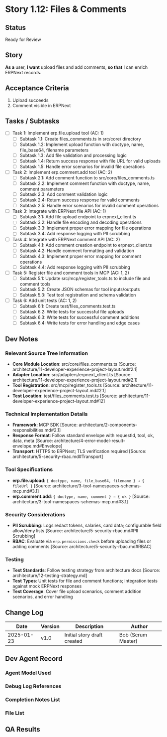 # <!-- Powered by BMAD™ Core -->

# Story 1.12: Files & Comments

## Status
Ready for Review

## Story
**As a** user,
**I want** upload files and add comments,
**so that** I can enrich ERPNext records.

## Acceptance Criteria
1. Upload succeeds
2. Comment visible in ERPNext

## Tasks / Subtasks
- [ ] Task 1: Implement erp.file.upload tool (AC: 1)
  - [ ] Subtask 1.1: Create files_comments.ts in src/core/ directory
  - [ ] Subtask 1.2: Implement upload function with doctype, name, file_base64, filename parameters
  - [ ] Subtask 1.3: Add file validation and processing logic
  - [ ] Subtask 1.4: Return success response with file URL for valid uploads
  - [ ] Subtask 1.5: Handle error scenarios for invalid file operations
- [ ] Task 2: Implement erp.comment.add tool (AC: 2)
  - [ ] Subtask 2.1: Add comment function to src/core/files_comments.ts
  - [ ] Subtask 2.2: Implement comment function with doctype, name, comment parameters
  - [ ] Subtask 2.3: Add comment validation logic
  - [ ] Subtask 2.4: Return success response for valid comments
  - [ ] Subtask 2.5: Handle error scenarios for invalid comment operations
- [ ] Task 3: Integrate with ERPNext file API (AC: 1)
  - [ ] Subtask 3.1: Add file upload endpoint to erpnext_client.ts
  - [ ] Subtask 3.2: Handle file encoding and decoding operations
  - [ ] Subtask 3.3: Implement proper error mapping for file operations
  - [ ] Subtask 3.4: Add response logging with PII scrubbing
- [ ] Task 4: Integrate with ERPNext comment API (AC: 2)
  - [ ] Subtask 4.1: Add comment creation endpoint to erpnext_client.ts
  - [ ] Subtask 4.2: Handle comment formatting and validation
  - [ ] Subtask 4.3: Implement proper error mapping for comment operations
  - [ ] Subtask 4.4: Add response logging with PII scrubbing
- [ ] Task 5: Register file and comment tools in MCP (AC: 1, 2)
  - [ ] Subtask 5.1: Update src/mcp/register_tools.ts to include file and comment tools
  - [ ] Subtask 5.2: Create JSON schemas for tool inputs/outputs
  - [ ] Subtask 5.3: Test tool registration and schema validation
- [ ] Task 6: Add unit tests (AC: 1, 2)
  - [ ] Subtask 6.1: Create test/files_comments.test.ts
  - [ ] Subtask 6.2: Write tests for successful file uploads
  - [ ] Subtask 6.3: Write tests for successful comment additions
  - [ ] Subtask 6.4: Write tests for error handling and edge cases

## Dev Notes
### Relevant Source Tree Information
- **Core Module Location**: src/core/files_comments.ts [Source: architecture/11-developer-experience-project-layout.md#2.1]
- **Adapter Location**: src/adapters/erpnext_client.ts [Source: architecture/11-developer-experience-project-layout.md#2.1]
- **Tool Registration**: src/mcp/register_tools.ts [Source: architecture/11-developer-experience-project-layout.md#2.1]
- **Test Location**: test/files_comments.test.ts [Source: architecture/11-developer-experience-project-layout.md#12]

### Technical Implementation Details
- **Framework**: MCP SDK [Source: architecture/2-components-responsibilities.md#2.1]
- **Response Format**: Follow standard envelope with requestId, tool, ok, data, meta [Source: architecture/4-error-model-result-envelope.md#Envelope]
- **Transport**: HTTPS to ERPNext; TLS verification required [Source: architecture/5-security-rbac.md#Transport]

### Tool Specifications
- **erp.file.upload**: `{ doctype, name, file_base64, filename } → { fileUrl }` [Source: architecture/3-tool-namespaces-schemas-mcp.md#3.1]
- **erp.comment.add**: `{ doctype, name, comment } → { ok }` [Source: architecture/3-tool-namespaces-schemas-mcp.md#3.1]

### Security Considerations
- **PII Scrubbing**: Logs redact tokens, salaries, card data; configurable field allow/deny lists [Source: architecture/5-security-rbac.md#PII Scrubbing]
- **RBAC**: Evaluate via `erp.permissions.check` before uploading files or adding comments [Source: architecture/5-security-rbac.md#RBAC]

### Testing
- **Test Standards**: Follow testing strategy from architecture docs [Source: architecture/12-testing-strategy.md]
- **Test Types**: Unit tests for file and comment functions; integration tests against mock ERPNext responses
- **Test Coverage**: Cover file upload scenarios, comment addition scenarios, and error handling

## Change Log
| Date | Version | Description | Author |
|------|---------|-------------|---------|
| 2025-01-23 | v1.0 | Initial story draft created | Bob (Scrum Master) |

## Dev Agent Record
### Agent Model Used

### Debug Log References

### Completion Notes List

### File List

## QA Results
